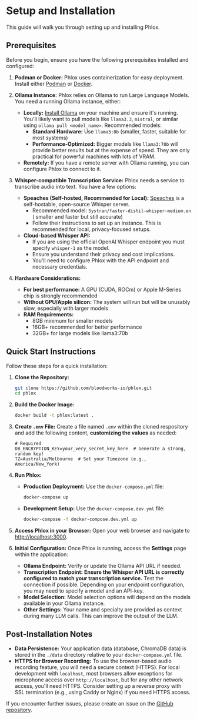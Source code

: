 # Setup and Installation

This guide will walk you through setting up and installing Phlox.

## Prerequisites

Before you begin, ensure you have the following prerequisites installed and configured:

1.  **Podman or Docker:**  Phlox uses containerization for easy deployment. Install either [Podman](https://podman.io/) or [Docker](https://www.docker.com/).

2.  **Ollama Instance:** Phlox relies on Ollama to run Large Language Models. You need a running Ollama instance, either:
    - **Locally:** [Install Ollama](https://ollama.com/) on your machine and ensure it's running. You'll likely want to pull models like `llama3.3`, `mistral`, or similar using `ollama pull <model_name>`. Recommended models:
      - **Standard Hardware:** Use `llama3:8b` (smaller, faster, suitable for most systems)
      - **Performance-Optimized:** Bigger models like `llama3:70b` will provide better results but at the expense of speed. They are only practical for powerful machines with lots of VRAM.
    - **Remotely:** If you have a remote server with Ollama running, you can configure Phlox to connect to it.

3.  **Whisper-compatible Transcription Service:** Phlox needs a service to transcribe audio into text. You have a few options:
    - **Speaches (Self-hosted, Recommended for Local):** [Speaches](https://github.com/speeches-ai/speaches) is a self-hostable, open-source Whisper server.
      - Recommended model: `Systran/faster-distil-whisper-medium.en` ( smaller and faster but still accurate)
      - Follow their instructions to set up an instance. This is recommended for local, privacy-focused setups.
    - **Cloud-based Whisper API:**
      - If you are using the official OpenAI Whisper endpoint you must specify `whisper-1` as the model.
      - Ensure you understand their privacy and cost implications.
      - You'll need to configure Phlox with the API endpoint and necessary credentials.

4.  **Hardware Considerations:**
    - **For best performance:** A GPU (CUDA, ROCm) or Apple M-Series chip is strongly recommended
    - **Without GPU/Apple silicon:** The system will run but will be unusably slow, especially with larger models
    - **RAM Requirements:**
      - 8GB minimum for smaller models
      - 16GB+ recommended for better performance
      - 32GB+ for large models like llama3:70b

## Quick Start Instructions

Follow these steps for a quick installation:

1.  **Clone the Repository:**
    ```bash
    git clone https://github.com/bloodworks-io/phlox.git
    cd phlox
    ```

2.  **Build the Docker Image:**
    ```bash
    docker build -t phlox:latest .
    ```

3.  **Create `.env` File:**
    Create a file named `.env` within the cloned respository and add the following content, **customizing the values** as needed:

    ```env
    # Required
    DB_ENCRYPTION_KEY=your_very_secret_key_here  # Generate a strong, random key!
    TZ=Australia/Melbourne  # Set your Timezone (e.g., America/New_York)
    ```

4.  **Run Phlox:**

    - **Production Deployment:** Use the `docker-compose.yml` file:
        ```bash
        docker-compose up
        ```

    - **Development Setup:** Use the `docker-compose.dev.yml` file:
        ```bash
        docker-compose -f docker-compose.dev.yml up
        ```


5.  **Access Phlox in your Browser:**
    Open your web browser and navigate to [http://localhost:3000](http://localhost:5000).

6.  **Initial Configuration:**
    Once Phlox is running, access the **Settings** page within the application:
    - **Ollama Endpoint:**  Verify or update the Ollama API URL if needed.
    - **Transcription Endpoint:** **Ensure the Whisper API URL is correctly configured to match your transcription service.** Test the connection if possible. Depending on your endpoint configuration, you may need to specify a model and an API-key.
    - **Model Selection:**  Model selection options will depend on the models available in your Ollama instance.
    - **Other Settings:** Your name and specialty are provided as context during many LLM calls. This can improve the output of the LLM.

## Post-Installation Notes

-   **Data Persistence:**  Your application data (database, ChromaDB data) is stored in the `./data` directory relative to your `docker-compose.yml` file.
-   **HTTPS for Browser Recording:**  To use the browser-based audio recording feature, you will need a secure context (HTTPS). For local development with `localhost`, most browsers allow exceptions for microphone access over `http://localhost`, but for any other network access, you'll need HTTPS. Consider setting up a reverse proxy with SSL termination (e.g., using Caddy or Nginx) if you need HTTPS access.


If you encounter further issues, please create an issue on the [GitHub repository](https://github.com/bloodworks-io/phlox/issues).
